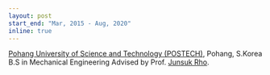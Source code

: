 ```yaml
---
layout: post
start_end: "Mar, 2015 - Aug, 2020"
inline: true
---
```


[Pohang University of Science and Technology (POSTECH)](https://www.postech.ac.kr), Pohang, S.Korea \
B.S in Mechanical Engineering
Advised by Prof. [Junsuk Rho](https://photonics.postech.ac.kr).
